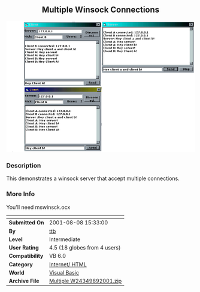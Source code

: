 ﻿<div align="center">

## Multiple Winsock Connections

<img src="PIC2001891740351288.gif">
</div>

### Description

This demonstrates a winsock server that accept multiple connections.
 
### More Info
 
You'll need mswinsck.ocx


<span>             |<span>
---                |---
**Submitted On**   |2001-08-08 15:33:00
**By**             |[ttb](https://github.com/Planet-Source-Code/PSCIndex/blob/master/ByAuthor/ttb.md)
**Level**          |Intermediate
**User Rating**    |4.5 (18 globes from 4 users)
**Compatibility**  |VB 6\.0
**Category**       |[Internet/ HTML](https://github.com/Planet-Source-Code/PSCIndex/blob/master/ByCategory/internet-html__1-34.md)
**World**          |[Visual Basic](https://github.com/Planet-Source-Code/PSCIndex/blob/master/ByWorld/visual-basic.md)
**Archive File**   |[Multiple W24349892001\.zip](https://github.com/Planet-Source-Code/ttb-multiple-winsock-connections__1-26029/archive/master.zip)








